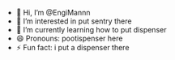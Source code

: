 - 👋 Hi, I’m @EngiMannn
- 👀 I’m interested in put sentry there
- 🌱 I’m currently learning how to put dispenser 
- 😄 Pronouns: pootispenser here
- ⚡ Fun fact: i put a dispenser there

<!---
EngiMannn/EngiMannn is a ✨ special ✨ repository because its `README.md` (this file) appears on your GitHub profile.
You can click the Preview link to take a look at your changes.
--->
